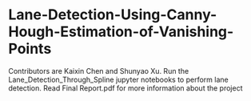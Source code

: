 # Lane-Detection-Using-Canny-Hough-Estimation-of-Vanishing-Points
Contributors are Kaixin Chen and Shunyao Xu. Run the Lane_Detection_Through_Spline jupyter notebooks to perform lane detection. Read Final Report.pdf for more information about the project
